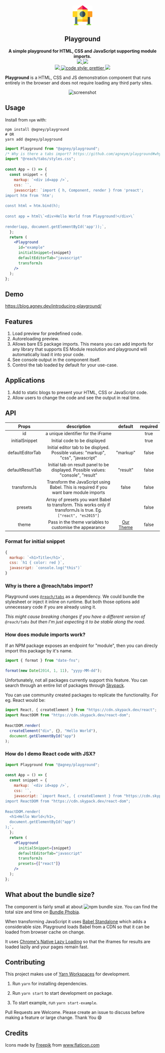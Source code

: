 <p align="center"><img src="./assets/icon.png"></p>
<h2 align="center">Playground</h2>
<p align="center">
<strong>A simple playground for HTML, CSS and JavaScript supporting module imports.</strong>
<br>
<a href="https://www.npmjs.com/package/@agney/playground">
  <img src="https://badge.fury.io/js/%40agney%2Fplayground.svg" />
</a>
<img src="https://img.shields.io/badge/module%20formats-umd%2C%20cjs%2C%20esm-green.svg" />
<br />
<a href="https://github.com/agneym/playground/actions">
  <img src="https://github.com/agneym/playground/workflows/Node%20CI/badge.svg" />
</a>
<a href="https://prettier.io">
  <img alt="code style: prettier" src="https://img.shields.io/badge/code_style-prettier-ff69b4.svg?style=flat-square" />
</a>
<a href="http://makeapullrequest.com">
  <img src="https://img.shields.io/badge/PRs-welcome-brightgreen.svg?style=flat-square" />
</a>
<br>

**Playground** is a HTML, CSS and JS demonstration component that runs entirely in the browser and does not require loading any third party sites.

<div align="center">
  <img src="https://user-images.githubusercontent.com/1884712/111428687-108fe380-86b5-11eb-94d1-a861e5c25d36.png" alt="screenshot" />
</div>

## Usage

Install from `npm` with:

```
npm install @agney/playground
# OR
yarn add @agney/playground
```

```jsx
import Playground from "@agney/playground";
/* Why is there a tabs import? https://github.com/agneym/playground#why-is-there-a-reacttabs-import*/
import "@reach/tabs/styles.css";

const App = () => {
  const snippet = {
    markup: `<div id=app />`,
    css: ``,
    javascript: `import { h, Component, render } from 'preact';
import htm from 'htm';

const html = htm.bind(h);

const app = html\`<div>Hello World from Playground!</div>\`

render(app, document.getElementById('app'));`,
  };
  return (
    <Playground
      id="example"
      initialSnippet={snippet}
      defaultEditorTab="javascript"
      transformJs
    />
  );
};
```

## Demo

https://blog.agney.dev/introducing-playground/

## Features

1. Load preview for predefined code.
1. Autoreloading preview.
1. Allows bare ES package imports. This means you can add imports for any library that supports ES Module resolution and playground will automatically load it into your code.
1. See console output in the component itself.
1. Control the tab loaded by default for your use-case.

## Applications

1. Add to static blogs to present your HTML, CSS or JavaScript code.
1. Allow users to change the code and see the output in real time.

## API

|      Props       |                                                   description                                                   |                                           default                                           | required |
| :--------------: | :-------------------------------------------------------------------------------------------------------------: | :-----------------------------------------------------------------------------------------: | :------: |
|        id        |                                       a unique identifier for the iFrame                                        |                                                                                             |   true   |
|  initialSnippet  |                                          Initial code to be displayed                                           |                                                                                             |   true   |
| defaultEditorTab |                Initial editor tab to be displyed. Possible values: "markup", "css", "javascript"                |                                          "markup"                                           |  false   |
| defaultResultTab |                Initial tab on result panel to be displayed. Possible values: "console", "result"                |                                          "result"                                           |  false   |
|   transformJs    |             Transform the JavaScript using Babel. This is required if you want bare module imports              |                                            false                                            |  false   |
|     presets      | Array of presets you want Babel to transform. This works only if transformJs is true. Eg. `["react", "es2015"]` |                                                                                             |  false   |
|      theme       |                             Pass in the theme variables to customise the appearance                             | [Our Theme](https://github.com/agneym/playground/blob/master/playground/src/utils/theme.ts) |  false   |

### Format for initial snippet

```js
{
  markup: `<h1>Title</h1>`,
  css: `h1 { color: red }`,
  javascript: `console.log("this")`
}
```

### Why is there a @reach/tabs import?

Playground uses [`@reach/tabs`](https://reach.tech/tabs/) as a dependency. We could bundle the stylesheet or inject it inline on runtime. But both those options add unnecessary code if you are already using it.

_This might cause breaking changes if you have a different version of `@reach/tabs` but then I'm just expecting it to be stable along the road._

### How does module imports work?

If an NPM package exposes an endpoint for "module", then you can direcly import this package by it's name.

```js
import { format } from "date-fns";

format(new Date(2014, 1, 11), "yyyy-MM-dd");
```

Unfortunately, not all packages currently support this feature. You can search through an entire list of packages through [Skypack](https://www.skypack.dev/).

You can use community created packages to replicate the functionality. For eg. React would be:

```js
import React, { createElement } from "https://cdn.skypack.dev/react";
import ReactDOM from "https://cdn.skypack.dev/react-dom";

ReactDOM.render(
  createElement("div", {}, "Hello World"),
  document.getElementById("app")
);
```

### How do I demo React code with JSX?

```jsx
import Playground from "@agney/playground";

const App = () => {
  const snippet = {
    markup: `<div id=app />`,
    css: ``,
    javascript: `import React, { createElement } from "https://cdn.skypack.dev/react";
import ReactDOM from "https://cdn.skypack.dev/react-dom";

ReactDOM.render(
  <h1>Hello World</h1>,
  document.getElementById("app")
);`,
  };
  return (
    <Playground
      initialSnippet={snippet}
      defaultEditorTab="javascript"
      transformJs
      presets={["react"]}
    />
  );
};
```

## What about the bundle size?

The component is fairly small at about ![npm bundle size](https://img.shields.io/bundlephobia/minzip/@agney/playground). You can find the total size and time on [Bundle Phobia](https://bundlephobia.com/result?p=@agney/playground).

When transforming JavaScript it uses [Babel Standalone](https://babeljs.io/docs/en/babel-standalone) which adds a considerable size. Playground loads Babel from a CDN so that it can be loaded from browser cache on change.

It uses [Chrome's Native Lazy Loading](https://web.dev/native-lazy-loading/) so that the iframes for results are loaded lazily and your pages remain fast.

## Contributing

This project makes use of [Yarn Workspaces](https://yarnpkg.com/lang/en/docs/workspaces/) for development.

1. Run `yarn` for installing dependencies.

2. Run `yarn start` to start development on package.

3. To start example, run `yarn start-example`.

Pull Requests are Welcome. Please create an issue to discuss before making a feature or large change. Thank You :smile:

## Credits

<div>Icons made by <a href="https://www.flaticon.com/authors/freepik" title="Freepik">Freepik</a> from <a href="https://www.flaticon.com/" title="Flaticon">www.flaticon.com</a></div>
